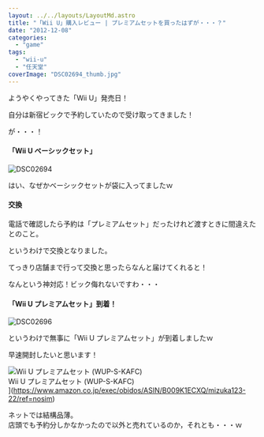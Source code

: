 ```yaml
---
layout: ../../layouts/LayoutMd.astro
title: "「Wii U」購入レビュー | プレミアムセットを買ったはずが・・・？"
date: "2012-12-08"
categories: 
  - "game"
tags: 
  - "wii-u"
  - "任天堂"
coverImage: "DSC02694_thumb.jpg"
---
```


ようやくやってきた「Wii U」発売日！

自分は新宿ビックで予約していたので受け取ってきました！

が・・・！

#### 「Wii U ベーシックセット」

![DSC02694](/archive/images/DSC02694_thumb.jpg "DSC02694")


はい、なぜかベーシックセットが袋に入ってましたｗ

#### 交換

電話で確認したら予約は「プレミアムセット」だったけれど渡すときに間違えたとのこと。

というわけで交換となりました。

てっきり店舗まで行って交換と思ったらなんと届けてくれると！

なんという神対応！ビック侮れないですわ・・・

#### 「Wii U プレミアムセット」到着！

![DSC02696](/archive/images/DSC02696_thumb.jpg "DSC02696")


というわけで無事に「Wii U プレミアムセット」が到着しましたｗ

早速開封したいと思います！

![Wii U プレミアムセット (WUP-S-KAFC)](/archive/images/416M011NOXL._SL160_.jpg)  
Wii U プレミアムセット (WUP-S-KAFC)  
](https://www.amazon.co.jp/exec/obidos/ASIN/B009K1ECXQ/mizuka123-22/ref=nosim)

ネットでは結構品薄。  
店頭でも予約分しかなかったので以外と売れているのか，それとも・・・ｗ
